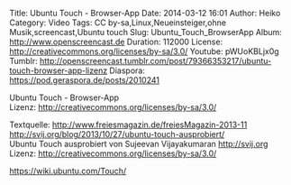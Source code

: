 Title: Ubuntu Touch - Browser-App
Date: 2014-03-12 16:01
Author: Heiko
Category: Video
Tags: CC by-sa,Linux,Neueinsteiger,ohne Musik,screencast,Ubuntu touch
Slug: Ubuntu_Touch_BrowserApp
Album: http://www.openscreencast.de
Duration: 112000
License: http://creativecommons.org/licenses/by-sa/3.0/
Youtube: pWUoKBLjx0g
Tumblr: http://openscreencast.tumblr.com/post/79366353217/ubuntu-touch-browser-app-lizenz
Diaspora: https://pod.geraspora.de/posts/2010241

Ubuntu Touch - Browser-App  
Lizenz: <http://creativecommons.org/licenses/by-sa/3.0/>  
  
Textquelle: <http://www.freiesmagazin.de/freiesMagazin-2013-11>  
<http://svij.org/blog/2013/10/27/ubuntu-touch-ausprobiert/>  
Ubuntu Touch ausprobiert von Sujeevan Vijayakumaran <http://svij.org>  
Lizenz: <http://creativecommons.org/licenses/by-sa/3.0/>  
  
<https://wiki.ubuntu.com/Touch/>

